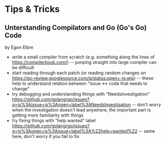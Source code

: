 # Tips & Tricks

## Unterstanding Compilators and Go (Go's Go) Code

by Egon Elbre
- write a small compiler from scratch (e.g. something along the lines of https://compilerbook.com/) -- jumping straight into large compiler can be difficult
- start reading through each patch (or reading random changes on https://go-review.googlesource.com/q/status:open+-is:wip) -- these help to understand relation between "issue <-> code that needs to change"
- try debugging and understanding things with "NeedsInvestigation" https://github.com/golang/go/issues?q=is%3Aissue+is%3Aopen+label%3ANeedsInvestigation -- don't worry when the investigation doesn't lead anywhere, the important part is getting more familiarity with things
- try fixing things with "help wanted" label https://github.com/golang/go/issues?q=is%3Aopen+is%3Aissue+label%3A%22help+wanted%22 -- same here, don't worry if you fail to fix
